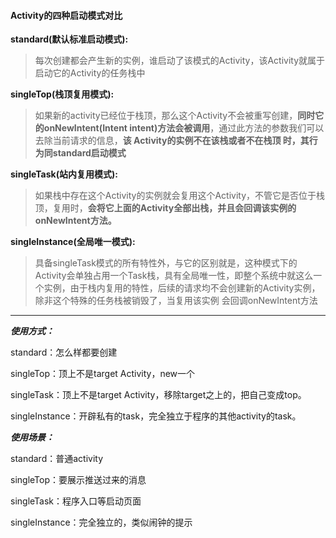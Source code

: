 #### Activity的四种启动模式对比

**standard\(默认标准启动模式\):**

> 每次创建都会产生新的实例，谁启动了该模式的Activity，该Activity就属于启动它的Activity的任务栈中

**singleTop\(栈顶复用模式\):**

> 如果新的activity已经位于栈顶，那么这个Activity不会被重写创建，**同时它的onNewIntent\(Intent intent\)方法会被调用**，通过此方法的参数我们可以去除当前请求的信息，**该 Activity的实例不在该栈或者不在栈顶 时，其行为同standard启动模式**

**singleTask\(站内复用模式\):**

> 如果栈中存在这个Activity的实例就会复用这个Activity，不管它是否位于栈顶，复用时，**会将它上面的Activity全部出栈，并且会回调该实例的onNewIntent方法。**

**singleInstance\(全局唯一模式\):**

> 具备singleTask模式的所有特性外，与它的区别就是，这种模式下的Activity会单独占用一个Task栈，具有全局唯一性，即整个系统中就这么一个实例，由于栈内复用的特性，后续的请求均不会创建新的Activity实例，除非这个特殊的任务栈被销毁了，当复用该实例 会回调onNewIntent方法

---

_**使用方式：**_

standard：怎么样都要创建

singleTop：顶上不是target Activity，new一个

singleTask：顶上不是target Activity，移除target之上的，把自己变成top。

singleInstance：开辟私有的task，完全独立于程序的其他activity的task。

_**使用场景：**_

standard：普通activity

singleTop：要展示推送过来的消息

singleTask：程序入口等启动页面

singleInstance：完全独立的，类似闹钟的提示


